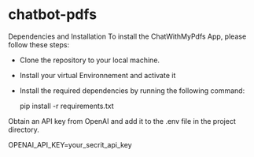 # chatbot-pdfs

Dependencies and Installation
To install the ChatWithMyPdfs  App, please follow these steps:

- Clone the repository to your local machine.

- Install your virtual Environnement and activate it

- Install the required dependencies by running the following command:

  pip install -r requirements.txt

Obtain an API key from OpenAI and add it to the .env file in the project directory.

  OPENAI_API_KEY=your_secrit_api_key
